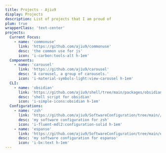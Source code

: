 ```yaml
---
title: Projects - Ajiu9
display: Projects
description: List of projects that I am proud of
plum: true
wrapperClass: 'text-center'
projects:
  Current Focus:
    - name: 'commonuse'
      link: 'https://github.com/ajiu9/commonuse'
      desc: 'the common use for js'
      icon: 'i-carbon:tools-alt h-1em'
  Components:
    - name: 'carousel'
      link: 'https://github.com/ajiu9/carousel'
      desc: 'A carousel, a group of carousels.'
      icon: 'i-material-symbols-light:view-carousel h-1em'
  CLI:
    - name: 'obsidian'
      link: 'https://github.com/ajiu9/shell/tree/main/packages/obsidian'
      desc: 'shell script for obsidian'
      icon: 'i-simple-icons:obsidian h-1em'
  Configurations:
    - name: 'zsh'
      link: 'https://github.com/ajiu9/SoftwareConfiguration/tree/main//zsh'
      desc: 'my software configuration for zsh'
      icon: 'i-fluent-mdl2:configuration-solid h-1em'
    - name: 'espanso'
      link: 'https://github.com/ajiu9/SoftwareConfiguration/tree/main/espanso'
      desc: 'my software configuration for espanso'
      icon: 'i-bx:text h-1em'
---
```


<!-- @layout-full-width -->

<ListProjects :projects="frontmatter.projects" />
